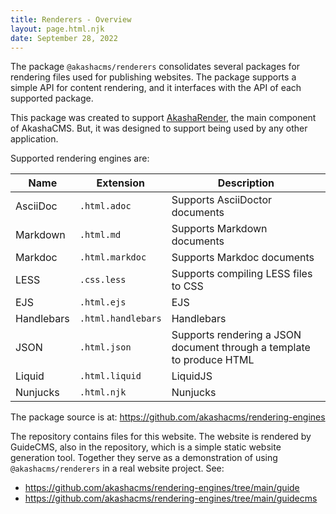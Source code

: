 ```yaml
---
title: Renderers - Overview
layout: page.html.njk
date: September 28, 2022
---
```


The package `@akashacms/renderers` consolidates several packages for rendering files used for publishing websites.  The package supports a simple API for content rendering, and it interfaces with the API of each supported package.

This package was created to support [AkashaRender](https://github.com/akashacms/akasharender), the main component of AkashaCMS.  But, it was designed to support being used by any other application.

Supported rendering engines are:

<table class="table">
  <thead>
    <tr>
      <th scope="col">Name</th>
      <th scope="col">Extension</th>
      <th scope="col">Description</th>
    </tr>
  </thead>
  <tbody>
    <tr>
        <td>AsciiDoc</td>
        <td><code>.html.adoc</code></td>
        <td>Supports AsciiDoctor documents</td>
    </tr>
    <tr>
        <td>Markdown</td>
        <td><code>.html.md</code></td>
        <td>Supports Markdown documents</td>
    </tr>
    <tr>
        <td>Markdoc</td>
        <td><code>.html.markdoc</code></td>
        <td>Supports Markdoc documents</td>
    </tr>
    <tr>
        <td>LESS</td>
        <td><code>.css.less</code></td>
        <td>Supports compiling LESS files to CSS</td>
    </tr>
    <tr>
        <td>EJS</td>
        <td><code>.html.ejs</code></td>
        <td>EJS</td>
    </tr>
    <tr>
        <td>Handlebars</td>
        <td><code>.html.handlebars</code></td>
        <td>Handlebars</td>
    </tr>
    <tr>
        <td>JSON</td>
        <td><code>.html.json</code></td>
        <td>Supports rendering a JSON document through a template to produce HTML</td>
    </tr>
    <tr>
        <td>Liquid</td>
        <td><code>.html.liquid</code></td>
        <td>LiquidJS</td>
    </tr>
    <tr>
        <td>Nunjucks</td>
        <td><code>.html.njk</code></td>
        <td>Nunjucks</td>
    </tr>
  </tbody>
</table>

The package source is at: https://github.com/akashacms/rendering-engines

The repository contains files for this website.  The website is rendered by GuideCMS, also in the repository, which is a simple static website generation tool.  Together they serve as a demonstration of using `@akashacms/renderers` in a real website project.  See:

* https://github.com/akashacms/rendering-engines/tree/main/guide
* https://github.com/akashacms/rendering-engines/tree/main/guidecms
